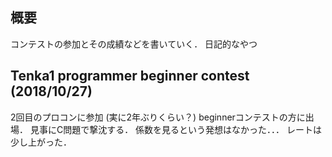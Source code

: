 
## 概要

コンテストの参加とその成績などを書いていく．
日記的なやつ

## Tenka1 programmer beginner contest (2018/10/27)
2回目のプロコンに参加 (実に2年ぶりくらい？)
beginnerコンテストの方に出場．
見事にC問題で撃沈する．
係数を見るという発想はなかった．．．
レートは少し上がった．

